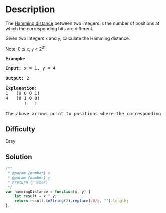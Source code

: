 # Description

The [Hamming distance](https://en.wikipedia.org/wiki/Hamming_distance) between two integers is the number of positions at which the corresponding bits are different.

Given two integers `x` and `y`, calculate the Hamming distance.

Note:
0 ≦ `x`, `y` < 2<sup>31</sup>.

**Example:**
<pre>
<b>Input:</b> x = 1, y = 4<br>
<b>Output:</b> 2<br>
<b>Explanation:</b>
1   (0 0 0 1)
4   (0 1 0 0)
       ↑   ↑<br>
The above arrows point to positions where the corresponding bits are different.
</pre>
## Difficulty

Easy

## Solution
```javascript
/**
 * @param {number} x
 * @param {number} y
 * @return {number}
 */
var hammingDistance = function(x, y) {
    let result = x ^ y;
	return result.toString(2).replace(/0/g, "").length;
};
```
